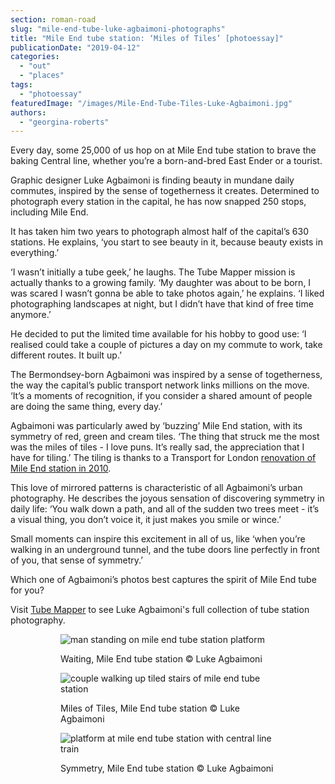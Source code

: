 ```yaml
---
section: roman-road
slug: "mile-end-tube-luke-agbaimoni-photographs"
title: "Mile End tube station: ‘Miles of Tiles’ [photoessay]"
publicationDate: "2019-04-12"
categories: 
  - "out"
  - "places"
tags: 
  - "photoessay"
featuredImage: "/images/Mile-End-Tube-Tiles-Luke-Agbaimoni.jpg"
authors: 
  - "georgina-roberts"
---
```


Every day, some 25,000 of us hop on at Mile End tube station to brave the baking Central line, whether you’re a born-and-bred East Ender or a tourist.

Graphic designer Luke Agbaimoni is finding beauty in mundane daily commutes, inspired by the sense of togetherness it creates. Determined to photograph every station in the capital, he has now snapped 250 stops, including Mile End. 

It has taken him two years to photograph almost half of the capital’s 630 stations. He explains, ‘you start to see beauty in it, because beauty exists in everything.’

‘I wasn’t initially a tube geek,’ he laughs. The Tube Mapper mission is actually thanks to a growing family. ‘My daughter was about to be born, I was scared I wasn’t gonna be able to take photos again,’ he explains. ‘I liked photographing landscapes at night, but I didn’t have that kind of free time anymore.’ 

He decided to put the limited time available for his hobby to good use: ‘I realised could take a couple of pictures a day on my commute to work, take different routes. It built up.’

The Bermondsey-born Agbaimoni was inspired by a sense of togetherness, the way the capital’s public transport network links millions on the move. ‘It’s a moments of recognition, if you consider a shared amount of people are doing the same thing, every day.’

Agbaimoni was particularly awed by ‘buzzing’ Mile End station, with its symmetry of red, green and cream tiles. ‘The thing that struck me the most was the miles of tiles - I love puns. It’s really sad, the appreciation that I have for tiling.’ The tiling is thanks to a Transport for London [renovation of Mile End station in 2010](https://romanroadlondon.com/mile-end-tube-station-history/). 

This love of mirrored patterns is characteristic of all Agbaimoni’s urban photography. He describes the joyous sensation of discovering symmetry in daily life: ‘You walk down a path, and all of the sudden two trees meet - it’s a visual thing, you don’t voice it, it just makes you smile or wince.’

Small moments can inspire this excitement in all of us, like ‘when you’re walking in an underground tunnel, and the tube doors line perfectly in front of you, that sense of symmetry.’

Which one of Agbaimoni’s photos best captures the spirit of Mile End tube for you?

Visit [Tube Mapper](https://tubemapper.com) to see Luke Agbaimoni's full collection of tube station photography.

<figure>

<figure>

![man standing on mile end tube station platform](/images/Mile-End-Tube-waiting-luke-agbaimoni-1024x683.jpg)

<figcaption>

Waiting, Mile End tube station © Luke Agbaimoni

</figcaption>

</figure>

<figure>

![couple walking up tiled stairs of mile end tube station](/images/Mile-End-Tube-Tiles-Luke-Agbaimoni-1024x683.jpg)

<figcaption>

Miles of Tiles, Mile End tube station © Luke Agbaimoni

</figcaption>

</figure>

<figure>

![platform at mile end tube station with central line train](/images/Mile-End-Tube-symmetry-Luke-Agbaimoni-1024x683.jpg)

<figcaption>

Symmetry, Mile End tube station © Luke Agbaimoni

</figcaption>

</figure>



</figure>


